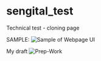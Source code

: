 # sengital_test
Technical test - cloning page

SAMPLE:
![Sample of Webpage UI](https://user-images.githubusercontent.com/83600818/135090264-5df822d4-4890-4476-8ba8-507be52eff3b.PNG)


My draft
![Prep-Work](https://user-images.githubusercontent.com/83600818/135125974-429c70ae-49d4-4091-a145-1c57e53c4aa7.jpg)
